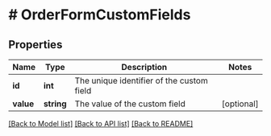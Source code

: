 # # OrderFormCustomFields

## Properties

Name | Type | Description | Notes
------------ | ------------- | ------------- | -------------
**id** | **int** | The unique identifier of the custom field |
**value** | **string** | The value of the custom field | [optional]

[[Back to Model list]](../../README.md#models) [[Back to API list]](../../README.md#endpoints) [[Back to README]](../../README.md)
